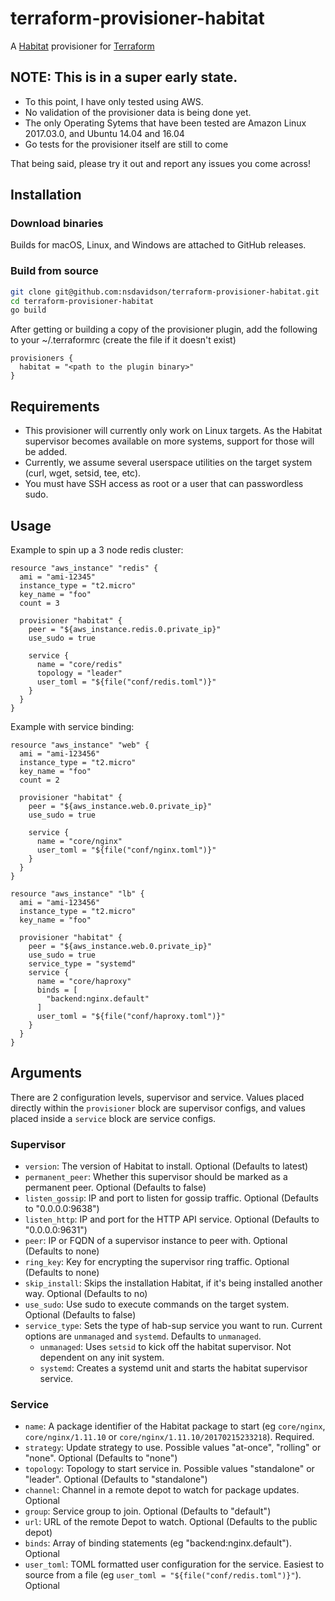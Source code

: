 # terraform-provisioner-habitat
A [Habitat](https://habitat.sh) provisioner for [Terraform](https://terraform.io)

## **NOTE:  This is in a super early state.**
* To this point, I have only tested using AWS.
* No validation of the provisioner data is being done yet.
* The only Operating Sytems that have been tested are Amazon Linux 2017.03.0, and Ubuntu 14.04 and 16.04
* Go tests for the provisioner itself are still to come

That being said, please try it out and report any issues you come across!

## Installation
### Download binaries
Builds for macOS, Linux, and Windows are attached to GitHub releases.

### Build from source
```bash
git clone git@github.com:nsdavidson/terraform-provisioner-habitat.git
cd terraform-provisioner-habitat
go build
```

After getting or building a copy of the provisioner plugin, add the following to your ~/.terraformrc (create the file if it doesn't exist)
```
provisioners {
  habitat = "<path to the plugin binary>"
}
```

## Requirements
* This provisioner will currently only work on Linux targets.  As the Habitat supervisor becomes available on more systems, support for those will be added.
* Currently, we assume several userspace utilities on the target system (curl, wget, setsid, tee, etc).  
* You must have SSH access as root or a user that can passwordless sudo.

## Usage
Example to spin up a 3 node redis cluster:
```hcl
resource "aws_instance" "redis" {
  ami = "ami-12345"
  instance_type = "t2.micro"
  key_name = "foo"
  count = 3

  provisioner "habitat" {
    peer = "${aws_instance.redis.0.private_ip}"
    use_sudo = true
    
    service {
      name = "core/redis"
      topology = "leader"
      user_toml = "${file("conf/redis.toml")}"
    }
  }
}
```

Example with service binding:
```hcl
resource "aws_instance" "web" {
  ami = "ami-123456"
  instance_type = "t2.micro"
  key_name = "foo"
  count = 2

  provisioner "habitat" {
    peer = "${aws_instance.web.0.private_ip}"
    use_sudo = true

    service {
      name = "core/nginx"
      user_toml = "${file("conf/nginx.toml")}"
    }
  }
}

resource "aws_instance" "lb" {
  ami = "ami-123456"
  instance_type = "t2.micro"
  key_name = "foo"

  provisioner "habitat" {
    peer = "${aws_instance.web.0.private_ip}"
    use_sudo = true
    service_type = "systemd"
    service {
      name = "core/haproxy"
      binds = [
        "backend:nginx.default"
      ]
      user_toml = "${file("conf/haproxy.toml")}"
    }
  }
}
```

## Arguments
There are 2 configuration levels, supervisor and service.  Values placed directly within the `provisioner` block are supervisor configs, and values placed inside a `service` block are service configs.
### Supervisor
* `version`: The version of Habitat to install.  Optional (Defaults to latest)
* `permanent_peer`: Whether this supervisor should be marked as a permanent peer. Optional (Defaults to false)
* `listen_gossip`: IP and port to listen for gossip traffic.  Optional (Defaults to "0.0.0.0:9638")
* `listen_http`: IP and port for the HTTP API service.  Optional (Defaults to "0.0.0.0:9631")
* `peer`: IP or FQDN of a supervisor instance to peer with.  Optional (Defaults to none)
* `ring_key`: Key for encrypting the supervisor ring traffic.  Optional (Defaults to none)
* `skip_install`: Skips the installation Habitat, if it's being installed another way.  Optional (Defaults to no)
* `use_sudo`: Use sudo to execute commands on the target system. Optional (Defaults to false)
* `service_type`: Sets the type of hab-sup service you want to run.  Current options are `unmanaged` and `systemd`.  Defaults to `unmanaged`.
  * `unmanaged`: Uses `setsid` to kick off the habitat supervisor.  Not dependent on any init system.
  * `systemd`: Creates a systemd unit and starts the habitat supervisor service.  

### Service
* `name`: A package identifier of the Habitat package to start (eg `core/nginx`, `core/nginx/1.11.10` or `core/nginx/1.11.10/20170215233218`).  Required.
* `strategy`: Update strategy to use. Possible values "at-once", "rolling" or "none".  Optional (Defaults to "none")
* `topology`: Topology to start service in.  Possible values "standalone" or "leader".  Optional (Defaults to "standalone")
* `channel`: Channel in a remote depot to watch for package updates.  Optional
* `group`: Service group to join.  Optional (Defaults to "default")
* `url`: URL of the remote Depot to watch.  Optional (Defaults to the public depot)
* `binds`:  Array of binding statements (eg "backend:nginx.default").  Optional
* `user_toml`: TOML formatted user configuration for the service.  Easiest to source from a file (eg `user_toml = "${file("conf/redis.toml")}"`).  Optional
